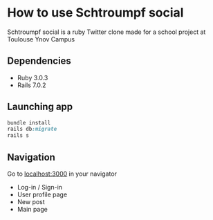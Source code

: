 # How to use Schtroumpf social

Schtroumpf social is a ruby Twitter clone made for a school project at Toulouse Ynov Campus

## Dependencies

- Ruby 3.0.3
- Rails 7.0.2

## Launching app

```ruby
bundle install
rails db:migrate
rails s
```

## Navigation

Go to [localhost:3000](http://localhost:3000) in your navigator

- Log-in / Sign-in
- User profile page
- New post
- Main page
